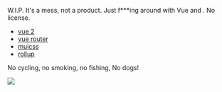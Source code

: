
W.I.P. It's a mess, not a product. Just f***ing around with Vue and <canvas>. No license.

* [vue 2](https://vuejs.org/)
* [vue router](https://router.vuejs.org/en/)
* [muicss](https://www.muicss.com/)
* [rollup](https://rollupjs.org/)

No cycling, no smoking, no fishing, No dogs!

<img src="https://media.giphy.com/media/U1Y2zn1vyzNGE/giphy.gif">
